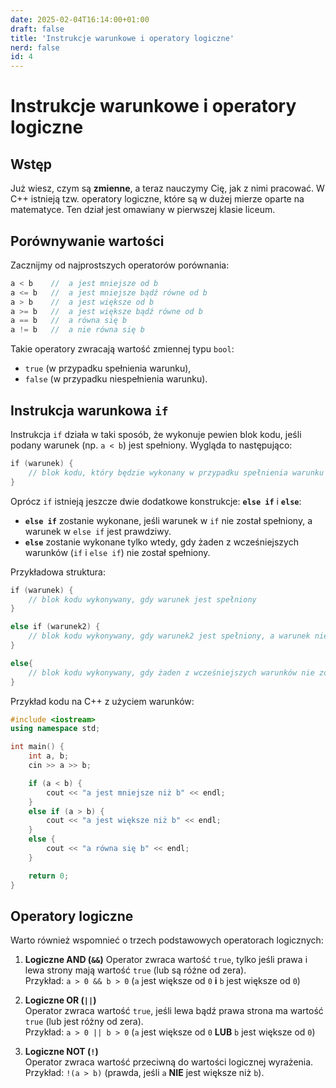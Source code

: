```yaml
---
date: 2025-02-04T16:14:00+01:00
draft: false
title: 'Instrukcje warunkowe i operatory logiczne'
nerd: false
id: 4
---
```


# Instrukcje warunkowe i operatory logiczne

## Wstęp

Już wiesz, czym są **zmienne**, a teraz nauczymy Cię, jak z nimi pracować. W C++ istnieją tzw. operatory logiczne, które są w dużej mierze oparte na matematyce. Ten dział jest omawiany w pierwszej klasie liceum.

## Porównywanie wartości

Zacznijmy od najprostszych operatorów porównania:
```cpp
a < b    //  a jest mniejsze od b
a <= b   //  a jest mniejsze bądź równe od b
a > b    //  a jest większe od b
a >= b   //  a jest większe bądź równe od b
a == b   //  a równa się b
a != b   //  a nie równa się b
```
Takie operatory zwracają wartość zmiennej typu `bool`:

- `true` (w przypadku spełnienia warunku),
- `false` (w przypadku niespełnienia warunku).

## Instrukcja warunkowa `if`

Instrukcja `if` działa w taki sposób, że wykonuje pewien blok kodu, jeśli podany warunek (np. `a < b`) jest spełniony. 
Wygląda to następująco:
```cpp
if (warunek) {  
	// blok kodu, który będzie wykonany w przypadku spełnienia warunku
}
```

Oprócz `if` istnieją jeszcze dwie dodatkowe konstrukcje: **`else if`** i **`else`**:

- **`else if`** zostanie wykonane, jeśli warunek w `if` nie został spełniony, a warunek w `else if` jest prawdziwy.
- **`else`** zostanie wykonane tylko wtedy, gdy żaden z wcześniejszych warunków (`if` i `else if`) nie został spełniony.

Przykładowa struktura:
```cpp
if (warunek) {  
	// blok kodu wykonywany, gdy warunek jest spełniony
}

else if (warunek2) {  
	// blok kodu wykonywany, gdy warunek2 jest spełniony, a warunek nie
}

else{  
	// blok kodu wykonywany, gdy żaden z wcześniejszych warunków nie został spełniony
}
```

Przykład kodu na C++ z użyciem warunków:
```cpp
#include <iostream>
using namespace std;

int main() {
    int a, b;
    cin >> a >> b;

    if (a < b) {
        cout << "a jest mniejsze niż b" << endl;
    }
    else if (a > b) {
        cout << "a jest większe niż b" << endl;
    }
    else {
        cout << "a równa się b" << endl;
    }

    return 0;
}
```
## Operatory logiczne

Warto również wspomnieć o trzech podstawowych operatorach logicznych:

1. **Logiczne AND (`&&`)**
    Operator zwraca wartość `true`, tylko jeśli prawa i lewa strony mają wartość `true` (lub są różne od zera).  
    Przykład: `a > 0 && b > 0` (`a` jest większe od `0`  **i**  `b` jest większe od `0`)
    
2. **Logiczne OR (`||`)**  
    Operator zwraca wartość `true`, jeśli lewa bądź prawa strona ma wartość `true` (lub jest różny od zera).  
    Przykład: `a > 0 || b > 0` (`a` jest większe od `0`  **LUB**  `b` jest większe od `0`)
    
3. **Logiczne NOT (`!`)**  
    Operator zwraca wartość przeciwną do wartości logicznej wyrażenia.  
    Przykład: `!(a > b)` (prawda, jeśli `a` **NIE** jest większe niż `b`).


